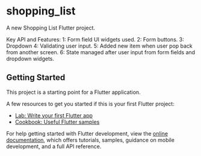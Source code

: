 # shopping_list

A new Shopping List Flutter project.

Key API and Features:
1: Form field UI widgets used.
2: Form buttons.
3: Dropdown
4: Validating user input.
5: Added new item when user pop back from another screen.
6: State managed after user input from form fields and dropdown widgets.

## Getting Started

This project is a starting point for a Flutter application.

A few resources to get you started if this is your first Flutter project:

- [Lab: Write your first Flutter app](https://docs.flutter.dev/get-started/codelab)
- [Cookbook: Useful Flutter samples](https://docs.flutter.dev/cookbook)

For help getting started with Flutter development, view the
[online documentation](https://docs.flutter.dev/), which offers tutorials,
samples, guidance on mobile development, and a full API reference.
